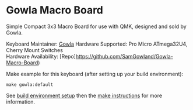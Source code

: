 Gowla Macro Board
===

Simple Compact 3x3 Macro Board for use with QMK, designed and sold by Gowla.

Keyboard Maintainer: [Gowla](https://github.com/SamGowland/)
Hardware Supported: Pro Micro ATmega32U4, Cherry Mount Switches  
Hardware Availability: [Repo]https://github.com/SamGowland/Gowla-Macro-Board)

Make example for this keyboard (after setting up your build environment):

    make gowla:default

See [build environment setup](https://docs.qmk.fm/#/getting_started_build_tools) then the [make instructions](https://docs.qmk.fm/#/getting_started_make_guide) for more information.